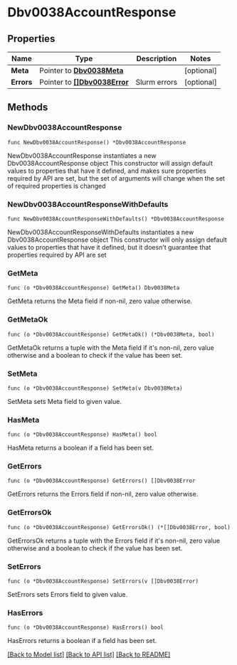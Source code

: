 # Dbv0038AccountResponse

## Properties

Name | Type | Description | Notes
------------ | ------------- | ------------- | -------------
**Meta** | Pointer to [**Dbv0038Meta**](Dbv0038Meta.md) |  | [optional] 
**Errors** | Pointer to [**[]Dbv0038Error**](Dbv0038Error.md) | Slurm errors | [optional] 

## Methods

### NewDbv0038AccountResponse

`func NewDbv0038AccountResponse() *Dbv0038AccountResponse`

NewDbv0038AccountResponse instantiates a new Dbv0038AccountResponse object
This constructor will assign default values to properties that have it defined,
and makes sure properties required by API are set, but the set of arguments
will change when the set of required properties is changed

### NewDbv0038AccountResponseWithDefaults

`func NewDbv0038AccountResponseWithDefaults() *Dbv0038AccountResponse`

NewDbv0038AccountResponseWithDefaults instantiates a new Dbv0038AccountResponse object
This constructor will only assign default values to properties that have it defined,
but it doesn't guarantee that properties required by API are set

### GetMeta

`func (o *Dbv0038AccountResponse) GetMeta() Dbv0038Meta`

GetMeta returns the Meta field if non-nil, zero value otherwise.

### GetMetaOk

`func (o *Dbv0038AccountResponse) GetMetaOk() (*Dbv0038Meta, bool)`

GetMetaOk returns a tuple with the Meta field if it's non-nil, zero value otherwise
and a boolean to check if the value has been set.

### SetMeta

`func (o *Dbv0038AccountResponse) SetMeta(v Dbv0038Meta)`

SetMeta sets Meta field to given value.

### HasMeta

`func (o *Dbv0038AccountResponse) HasMeta() bool`

HasMeta returns a boolean if a field has been set.

### GetErrors

`func (o *Dbv0038AccountResponse) GetErrors() []Dbv0038Error`

GetErrors returns the Errors field if non-nil, zero value otherwise.

### GetErrorsOk

`func (o *Dbv0038AccountResponse) GetErrorsOk() (*[]Dbv0038Error, bool)`

GetErrorsOk returns a tuple with the Errors field if it's non-nil, zero value otherwise
and a boolean to check if the value has been set.

### SetErrors

`func (o *Dbv0038AccountResponse) SetErrors(v []Dbv0038Error)`

SetErrors sets Errors field to given value.

### HasErrors

`func (o *Dbv0038AccountResponse) HasErrors() bool`

HasErrors returns a boolean if a field has been set.


[[Back to Model list]](../README.md#documentation-for-models) [[Back to API list]](../README.md#documentation-for-api-endpoints) [[Back to README]](../README.md)


